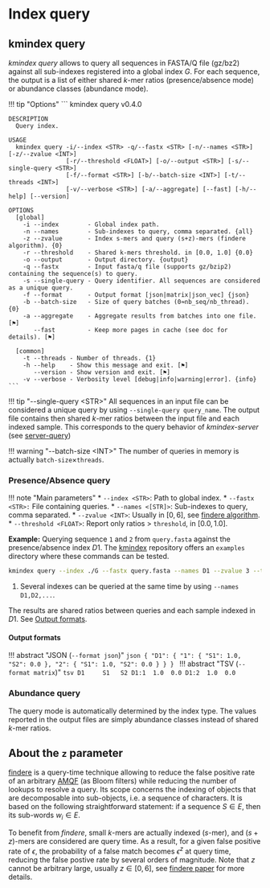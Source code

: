 # Index query

## **kmindex query**

*kmindex query* allows to query all sequences in FASTA/Q file (gz/bz2) against all sub-indexes registered into a global index $G$. For each sequence, the output is a list of either shared $k$-mer ratios (presence/absence mode) or abundance classes (abundance mode).

!!! tip "Options"
    ```
    kmindex query v0.4.0
    
    DESCRIPTION
      Query index.
    
    USAGE
      kmindex query -i/--index <STR> -q/--fastx <STR> [-n/--names <STR>] [-z/--zvalue <INT>] 
                    [-r/--threshold <FLOAT>] [-o/--output <STR>] [-s/--single-query <STR>] 
                    [-f/--format <STR>] [-b/--batch-size <INT>] [-t/--threads <INT>] 
                    [-v/--verbose <STR>] [-a/--aggregate] [--fast] [-h/--help] [--version] 
    
    OPTIONS
      [global]
        -i --index        - Global index path. 
        -n --names        - Sub-indexes to query, comma separated. {all}
        -z --zvalue       - Index s-mers and query (s+z)-mers (findere algorithm). {0}
        -r --threshold    - Shared k-mers threshold. in [0.0, 1.0] {0.0}
        -o --output       - Output directory. {output}
        -q --fastx        - Input fasta/q file (supports gz/bzip2) containing the sequence(s) to query. 
        -s --single-query - Query identifier. All sequences are considered as a unique query. 
        -f --format       - Output format [json|matrix|json_vec] {json}
        -b --batch-size   - Size of query batches (0≈nb_seq/nb_thread). {0}
        -a --aggregate    - Aggregate results from batches into one file. [⚑]
           --fast         - Keep more pages in cache (see doc for details). [⚑]
    
      [common]
        -t --threads - Number of threads. {1}
        -h --help    - Show this message and exit. [⚑]
           --version - Show version and exit. [⚑]
        -v --verbose - Verbosity level [debug|info|warning|error]. {info}
    ```

!!! tip "--single-query <STR\>"
    All sequences in an input file can be considered a unique query by using `--single-query query_name`. The output file contains then shared $k$-mer ratios between the input file and each indexed sample. This corresponds to the query behavior of *kmindex-server* (see [server-query](server-query.md))


!!! warning "--batch-size <INT\>"
    The number of queries in memory is actually `batch-size`$\times$`threads`.


### Presence/Absence query

!!! note "Main parameters"
    * `--index <STR>`: Path to global index.
    * `--fastx <STR>:` File containing queries.
    * `--names <[STR]>`: Sub-indexes to query, comma separated.
    * `--zvalue <INT>`: Usually in $[0,6]$, see [findere algorithm]().
    * `--threshold <FLOAT>`: Report only ratios > `threshold`, in $[0.0,1.0]$.

**Example:** Querying sequence `1` and `2` from `query.fasta` against the presence/absence index $D1$. The [kmindex](https://github.com/tlemane/kmindex) repository offers an `examples` directory where these commands can be tested.

```bash
kmindex query --index ./G --fastx query.fasta --names D1 --zvalue 3 --threshold 0 # (1)!
```

1. Several indexes can be queried at the same time by using `--names D1,D2,...`.

The results are shared ratios between queries and each sample indexed in $D1$. See [Output formats](#output-formats).

#### Output formats

!!! abstract "JSON (`--format json`)"
    ```json
    {
        "D1": {
            "1": {
                "S1": 1.0,
                "S2": 0.0
            },
            "2": {
                "S1": 1.0,
                "S2": 0.0
            }
        }
    }
    ```
!!! abstract "TSV (`--format matrix`)"
    ```tsv
    D1     S1   S2
    D1:1  1.0  0.0
    D1:2  1.0  0.0
    ```

### Abundance query

The query mode is automatically determined by the index type. The values reported in the output files are simply abundance classes instead of shared $k$-mer ratios.

## About the `z` parameter

 [findere](https://github.com/lrobidou/findere) is a query-time technique allowing to reduce the false positive rate of an arbitrary [AMQF](https://en.wikipedia.org/wiki/Approximate_Membership_Query_Filter) (as Bloom filters) while reducing the number of lookups to resolve a query. Its scope concerns the indexing of objects that are decomposable into sub-objects, i.e. a sequence of characters. It is based on the following straightforward statement: if a sequence $S \in E$, then its sub-words $w_i \in E$.

To benefit from *findere*, small $k$-mers are actually indexed ($s$-mer), and ($s+z$)-mers are considered are query time. As a result, for a given false positive rate of $\epsilon$, the probability of a false match becomes $\epsilon^z$ at query time, reducing the false postive rate by several orders of magnitude. Note that $z$ cannot be arbitrary large, usually $z \in [0, 6]$, see [findere paper](http://dx.doi.org/10.1007/978-3-030-86692-1_13) for more details.

